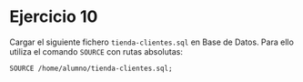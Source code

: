 # Ejercicio 10
Cargar el siguiente fichero `tienda-clientes.sql` en Base de Datos. Para ello utiliza el comando `SOURCE` con rutas absolutas:

`SOURCE /home/alumno/tienda-clientes.sql;`